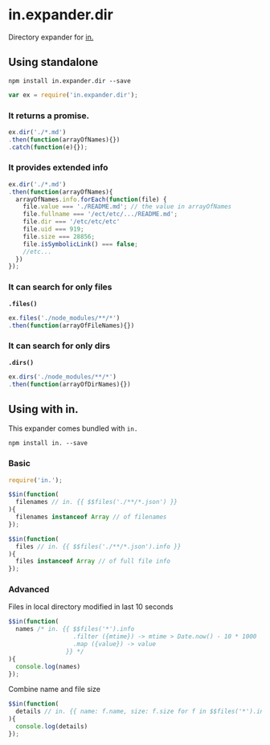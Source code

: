 # in.expander.dir

Directory expander for [in.](https://github.com/nomilous/in.)

## Using standalone

`npm install in.expander.dir --save`

```javascript
var ex = require('in.expander.dir');
```

### It returns a promise.

```javascript
ex.dir('./*.md')
.then(function(arrayOfNames){})
.catch(function(e){});
```

### It provides extended info

```javascript
ex.dir('./*.md')
.then(function(arrayOfNames){
  arrayOfNames.info.forEach(function(file) {
    file.value === './README.md'; // the value in arrayOfNames
    file.fullname === '/ect/etc/.../README.md';
    file.dir === '/etc/etc/etc'
    file.uid === 919;
    file.size === 28856;
    file.isSymbolicLink() === false;
    //etc...
  })
});
```

### It can search for only files

__`.files()`__

```javascript
ex.files('./node_modules/**/*')
.then(function(arrayOfFileNames){})
```

### It can search for only dirs

__`.dirs()`__

```javascript
ex.dirs('./node_modules/**/*')
.then(function(arrayOfDirNames){})
```


## Using with in.

This expander comes bundled with `in.`

`npm install in. --save`

### Basic

```javascript
require('in.');

$$in(function(
  filenames // in. {{ $$files('./**/*.json') }}
){
  filenames instanceof Array // of filenames
});
```

```javascript
$$in(function(
  files // in. {{ $$files('./**/*.json').info }}
){
  files instanceof Array // of full file info
});
```


### Advanced

Files in local directory modified in last 10 seconds

```javascript
$$in(function(
  names /* in. {{ $$files('*').info
                  .filter ({mtime}) -> mtime > Date.now() - 10 * 1000
                  .map ({value}) -> value
                }} */
){
  console.log(names)
});
```

Combine name and file size

```javascript
$$in(function(
  details // in. {{ name: f.name, size: f.size for f in $$files('*').info }}
){
  console.log(details)
});
```

